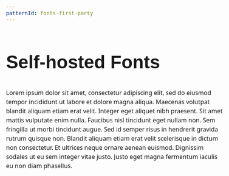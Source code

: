 ```yaml
---
patternId: fonts-first-party
---
```


<!DOCTYPE html>
<html lang="en">

<head>
    <meta charset="utf-8">
    <meta name="viewport" content="width=device-width, initial-scale=1">
    <title>Self-hosted fonts demo</title>
    <style>
        @font-face {
            font-family: 'Zen Tokyo Zoo';
            src: url("https://storage.googleapis.com/web-dev-uploads/file/j2RDdG43oidUy6AL6LovThjeX9c2/Xz7qKvkuFHqvcUmj5L1m.woff2") format('woff2');
            font-display: swap;
        }
        body {
            padding: 1em 3em;
            font-family: system-ui;
            font-size: 1em;
            line-height: 1.5;
        }
        h1 {
            font-family: 'Zen Tokyo Zoo', sans-serif;
            font-size: 3em;
        }
    </style>
</head>
<body>
    <h1>Self-hosted Fonts</h1>
    <p>
        Lorem ipsum dolor sit amet, consectetur adipiscing elit, sed do eiusmod tempor 
        incididunt ut labore et dolore magna aliqua. Maecenas volutpat blandit aliquam etiam 
        erat velit. Integer eget aliquet nibh praesent. Sit amet mattis vulputate enim nulla. 
        Faucibus nisl tincidunt eget nullam non. Sem fringilla ut morbi tincidunt augue. 
        Sed id semper risus in hendrerit gravida rutrum quisque non. Blandit aliquam etiam 
        erat velit scelerisque in dictum non consectetur. Et ultrices neque ornare aenean 
        euismod. Dignissim sodales ut eu sem integer vitae justo. Justo eget magna fermentum 
        iaculis eu non diam phasellus.
    </p>
</body>
